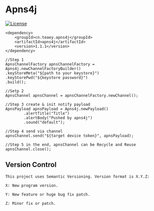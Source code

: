 # Apns4j

[![License](https://img.shields.io/badge/license-Apache%202-4EB1BA.svg)](https://www.apache.org/licenses/LICENSE-2.0.html)


```
<dependency>
    <groupId>cn.teaey.apns4j</groupId>
    <artifactId>apns4j</artifactId>
    <version>1.1.1</version>
</dependency>
```

```
//Step 1
ApnsChannelFactory apnsChannelFactory = Apns4j.newChannelFactoryBuilder()
.keyStoreMeta("${path to your keystore}")
.keyStorePwd("${keystore password}")
.build();

//Setp 2
ApnsChannel apnsChannel = apnsChannelFactory.newChannel();

//Step 3 create & init notify payload
ApnsPayload apnsPayload = Apns4j.newPayload()
        .alertTitle("Title")
        .alertBody("Pushed by apns4j")
        .sound("default");

//Step 4 send via channel
apnsChannel.send("${target device token}", apnsPayload);

//Step 5 in the end, apnsChannel can be Recycle and Reuse 
apnsChannel.close();
```



Version Control
---

```
This project uses Semantic Versioning. Version format is X.Y.Z:

X: New program version.

Y: New feature or huge bug fix patch.

Z: Minor fix or patch.
```



